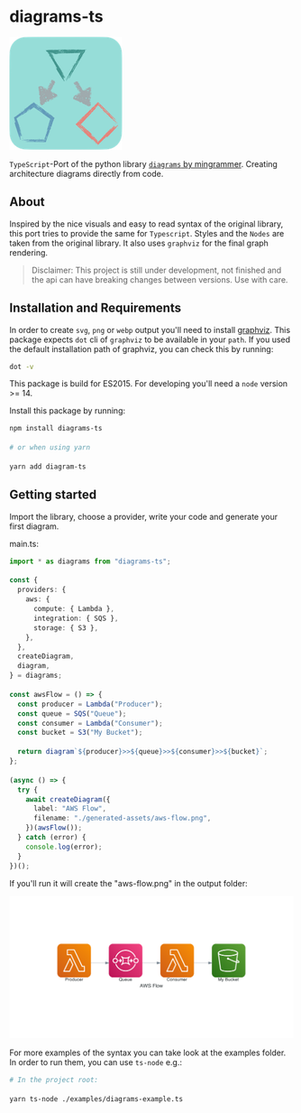 # diagrams-ts

![logo](https://github.com/balles/diagrams-ts/raw/main/generated-assets/logo-small.png)

`TypeScript`-Port of the python library [`diagrams` by mingrammer](https://diagrams.mingrammer.com/).
Creating architecture diagrams directly from code.

## About

Inspired by the nice visuals and easy to read syntax of the original library, this port tries to provide the same for `Typescript`.
Styles and the `Nodes` are taken from the original library. It also uses `graphviz` for the final graph rendering.

> Disclaimer:
> This project is still under development, not finished and the api can have breaking changes between versions. Use with care.

## Installation and Requirements

In order to create `svg`, `png` or `webp` output you'll need to install [graphviz](https://graphviz.org/download/). This package expects `dot` cli of `graphviz` to be available in your `path`.
If you used the default installation path of graphviz, you can check this by running:

```sh
dot -v
```

This package is build for ES2015. For developing you'll need a `node` version >= 14.

Install this package by running:

```sh
npm install diagrams-ts

# or when using yarn

yarn add diagram-ts
```

## Getting started

Import the library, choose a provider, write your code and generate your first diagram.

main.ts:

```ts
import * as diagrams from "diagrams-ts";

const {
  providers: {
    aws: {
      compute: { Lambda },
      integration: { SQS },
      storage: { S3 },
    },
  },
  createDiagram,
  diagram,
} = diagrams;

const awsFlow = () => {
  const producer = Lambda("Producer");
  const queue = SQS("Queue");
  const consumer = Lambda("Consumer");
  const bucket = S3("My Bucket");

  return diagram`${producer}>>${queue}>>${consumer}>>${bucket}`;
};

(async () => {
  try {
    await createDiagram({
      label: "AWS Flow",
      filename: "./generated-assets/aws-flow.png",
    })(awsFlow());
  } catch (error) {
    console.log(error);
  }
})();
```

If you'll run it will create the "aws-flow.png" in the output folder:

![AWS Flow diagram](https://github.com/balles/diagrams-ts/raw/main/generated-assets/aws-flow.png)

For more examples of the syntax you can take look at the examples folder. In order to run them, you can use `ts-node` e.g.:

```sh
# In the project root:

yarn ts-node ./examples/diagrams-example.ts

```
